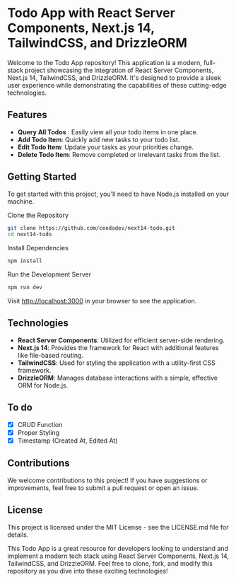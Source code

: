 # Todo App with React Server Components, Next.js 14, TailwindCSS, and DrizzleORM

Welcome to the Todo App repository! This application is a modern, full-stack project showcasing the integration of React Server Components, Next.js 14, TailwindCSS, and DrizzleORM. It's designed to provide a sleek user experience while demonstrating the capabilities of these cutting-edge technologies.

## Features

- **Query All Todos** : Easily view all your todo items in one place.
- **Add Todo Item**: Quickly add new tasks to your todo list.
- **Edit Todo Item**: Update your tasks as your priorities change.
- **Delete Todo Item**: Remove completed or irrelevant tasks from the list.

## Getting Started

To get started with this project, you'll need to have Node.js installed on your machine.

Clone the Repository

```bash
git clone https://github.com/ceedadev/next14-todo.git
cd next14-todo
```

Install Dependencies

```bash
npm install
```

Run the Development Server

```bash
npm run dev
```

Visit <http://localhost:3000> in your browser to see the application.

## Technologies

- **React Server Components**: Utilized for efficient server-side rendering.
- **Next.js 14**: Provides the framework for React with additional features like file-based routing.
- **TailwindCSS**: Used for styling the application with a utility-first CSS framework.
- **DrizzleORM**: Manages database interactions with a simple, effective ORM for Node.js.

## To do

- [x] CRUD Function
- [x] Proper Styling
- [x] Timestamp (Created At, Edited At)

## Contributions

We welcome contributions to this project! If you have suggestions or improvements, feel free to submit a pull request or open an issue.

## License

This project is licensed under the MIT License - see the LICENSE.md file for details.

This Todo App is a great resource for developers looking to understand and implement a modern tech stack using React Server Components, Next.js 14, TailwindCSS, and DrizzleORM. Feel free to clone, fork, and modify this repository as you dive into these exciting technologies!
